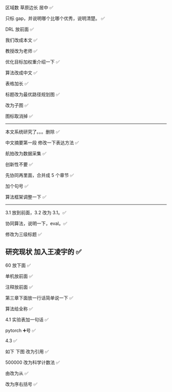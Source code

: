 区域数 草原边长 居中 ✅

只标 gap，并说明哪个比哪个优秀，说明清楚。 ✅

DRL 放前面 ✅

我们改成本文 ✅

教授改为老师 ✅

优化目标加权重介绍一下 ✅

算法改成中文 ✅

表格加长 ✅

标题改为最优路径规划图 ✅

改为子图 ✅

图标取消掉 ✅

---

本文系统研究了。。。删除 ✅

中文摘要第一段 修改一下表达方法 ✅

航拍改为数据采集 ✅

创新性不要 ✅

先协同再里面，合并成 5 个章节 ✅

加个句号 ✅

算法框架调整一下 ✅

---

3.1 放到前面，3.2 改为 3.1。✅

协同算法，说明一下，eval。✅

修改为三级标题 ✅

研究现状 加入王凌宇的  ✅
---
60 放下面 ✅

单机放前面 ✅

注释放前面 ✅

第三章下面放一行话简单说一下 ✅

算法给全称 ✅

4.1 实验表加一句话 ✅

pytorch ➕号 ✅

4.3 ✅

如下 下图 改为引用 ✅

500000 改为科学计数法 ✅

由改为从 ✅

改为序右括号 ✅